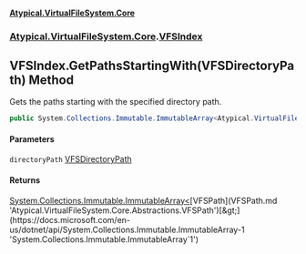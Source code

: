 #### [Atypical.VirtualFileSystem.Core](VirtualFileSystem.md 'VirtualFileSystem')
### [Atypical.VirtualFileSystem.Core](VirtualFileSystem.md#Atypical.VirtualFileSystem.Core 'Atypical.VirtualFileSystem.Core').[VFSIndex](VFSIndex.md 'Atypical.VirtualFileSystem.Core.VFSIndex')

## VFSIndex.GetPathsStartingWith(VFSDirectoryPath) Method

Gets the paths starting with the specified directory path.

```csharp
public System.Collections.Immutable.ImmutableArray<Atypical.VirtualFileSystem.Core.Abstractions.VFSPath> GetPathsStartingWith(Atypical.VirtualFileSystem.Core.VFSDirectoryPath directoryPath);
```
#### Parameters

<a name='Atypical.VirtualFileSystem.Core.VFSIndex.GetPathsStartingWith(Atypical.VirtualFileSystem.Core.VFSDirectoryPath).directoryPath'></a>

`directoryPath` [VFSDirectoryPath](VFSDirectoryPath.md 'Atypical.VirtualFileSystem.Core.VFSDirectoryPath')

#### Returns
[System.Collections.Immutable.ImmutableArray&lt;](https://docs.microsoft.com/en-us/dotnet/api/System.Collections.Immutable.ImmutableArray-1 'System.Collections.Immutable.ImmutableArray`1')[VFSPath](VFSPath.md 'Atypical.VirtualFileSystem.Core.Abstractions.VFSPath')[&gt;](https://docs.microsoft.com/en-us/dotnet/api/System.Collections.Immutable.ImmutableArray-1 'System.Collections.Immutable.ImmutableArray`1')
